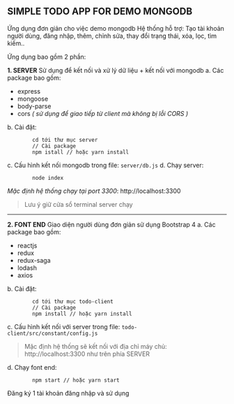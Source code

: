 ## SIMPLE TODO APP FOR DEMO MONGODB

Ứng dụng đơn giản cho việc demo mongodb
Hệ thống hỗ trợ: Tạo tài khoản người dùng, đăng nhập, thêm, chỉnh sửa, thay đổi trạng thái, xóa, lọc, tìm kiếm..

Ứng dụng bao gồm 2 phần:

**1. SERVER**
Sử dụng để kết nối và xử lý dữ liệu + kết nối với mongodb
a. Các package bao gồm:
- express
- mongoose
- body-parse
- cors *( sử dụng để giao tiếp từ client mà không bị lỗi CORS )*

b. Cài đặt:

			cd tới thư mục server
			// Cài package
			npm istall // hoặc yarn install
c. Cấu hình kết nối mongodb trong file: `server/db.js`
d. Chạy server:

			node index
*Mặc định hệ thống chạy tại port 3300*: http://localhost:3300
> Lưu ý giữ cửa sổ terminal server chạy

------------

**2. FONT END**
Giao diện người dùng đơn giản sử dụng Bootstrap 4
a. Các package bao gồm:
- reactjs
- redux
- redux-saga
- lodash
- axios

b. Cài đặt:

			cd tới thư mục todo-client
			// Cài package
			npm install // hoặc yarn install

c. Cấu hình kết nối với server trong file: `todo-client/src/constant/config.js`
> Mặc định hệ thống sẽ kết nối với địa chỉ máy chủ: http://localhost:3300 như trên phía SERVER

d. Chạy font end:

			npm start // hoặc yarn start

Đăng ký 1 tài khoản đăng nhập và sử dụng


